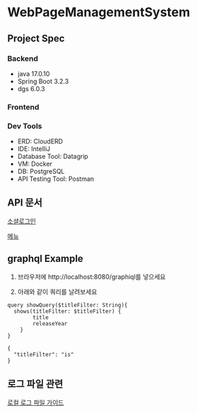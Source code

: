 # WebPageManagementSystem

## Project Spec
### Backend
- java 17.0.10
- Spring Boot 3.2.3
- dgs 6.0.3

### Frontend

### Dev Tools
- ERD: CloudERD
- IDE: IntelliJ
- Database Tool: Datagrip
- VM: Docker
- DB: PostgreSQL
- API Testing Tool: Postman

## API 문서
[소셜로그인](https://github.com/timonPark/WebPageManagementSystem_Backend/wiki/Users#%EC%86%8C%EC%85%9C%EB%A1%9C%EA%B7%B8%EC%9D%B8)

[메뉴]()
## graphql Example
1. 브라우저에 http://localhost:8080/graphiql를 넣으세요

2. 아래와 같이 쿼리를 날려보세요
```
query showQuery($titleFilter: String){
  shows(titleFilter: $titleFilter) {
        title
        releaseYear
    }
}

{
  "titleFilter": "is"
}
```

## 로그 파일 관련
[로컬 로그 파일 가이드](https://locrian-gerbil-117.notion.site/Spring-boot-e5ec541ba3c44cd583a28924cae31cc3)
